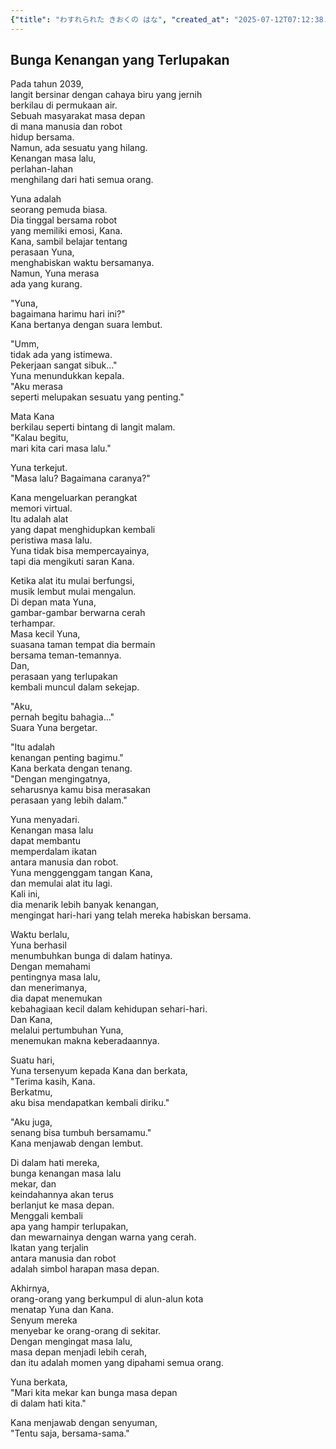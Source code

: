 ```yaml
---
{"title": "わすれられた きおくの はな", "created_at": "2025-07-12T07:12:38.830577+09:00", "pattern_id": 8, "pattern_name": "未来の忘却型", "year": 2039}
---
```


## Bunga Kenangan yang Terlupakan

Pada tahun 2039,  
langit bersinar dengan cahaya biru yang jernih  
berkilau di permukaan air.  
Sebuah masyarakat masa depan  
di mana manusia dan robot  
hidup bersama.  
Namun, ada sesuatu yang hilang.  
Kenangan masa lalu,  
perlahan-lahan  
menghilang dari hati semua orang.

Yuna adalah  
seorang pemuda biasa.  
Dia tinggal bersama robot  
yang memiliki emosi, Kana.  
Kana, sambil belajar tentang  
perasaan Yuna,  
menghabiskan waktu bersamanya.  
Namun, Yuna merasa  
ada yang kurang.

"Yuna,  
bagaimana harimu hari ini?"  
Kana bertanya dengan suara lembut.

"Umm,  
tidak ada yang istimewa.  
Pekerjaan sangat sibuk..."  
Yuna menundukkan kepala.  
"Aku merasa  
seperti melupakan sesuatu yang penting."

Mata Kana  
berkilau seperti bintang di langit malam.  
"Kalau begitu,  
mari kita cari masa lalu."

Yuna terkejut.  
"Masa lalu? Bagaimana caranya?"

Kana mengeluarkan perangkat  
memori virtual.  
Itu adalah alat  
yang dapat menghidupkan kembali  
peristiwa masa lalu.  
Yuna tidak bisa mempercayainya,  
tapi dia mengikuti saran Kana.

Ketika alat itu mulai berfungsi,  
musik lembut mulai mengalun.  
Di depan mata Yuna,  
gambar-gambar berwarna cerah  
terhampar.  
Masa kecil Yuna,  
suasana taman tempat dia bermain  
bersama teman-temannya.  
Dan,  
perasaan yang terlupakan  
kembali muncul dalam sekejap.

"Aku,  
pernah begitu bahagia..."  
Suara Yuna bergetar.

"Itu adalah  
kenangan penting bagimu."  
Kana berkata dengan tenang.  
"Dengan mengingatnya,  
seharusnya kamu bisa merasakan  
perasaan yang lebih dalam."

Yuna menyadari.  
Kenangan masa lalu  
dapat membantu  
memperdalam ikatan  
antara manusia dan robot.  
Yuna menggenggam tangan Kana,  
dan memulai alat itu lagi.  
Kali ini,  
dia menarik lebih banyak kenangan,  
mengingat hari-hari yang telah mereka habiskan bersama.

Waktu berlalu,  
Yuna berhasil  
menumbuhkan bunga di dalam hatinya.  
Dengan memahami  
pentingnya masa lalu,  
dan menerimanya,  
dia dapat menemukan  
kebahagiaan kecil dalam kehidupan sehari-hari.  
Dan Kana,  
melalui pertumbuhan Yuna,  
menemukan makna keberadaannya.

Suatu hari,  
Yuna tersenyum kepada Kana dan berkata,  
"Terima kasih, Kana.  
Berkatmu,  
aku bisa mendapatkan kembali diriku."

"Aku juga,  
senang bisa tumbuh bersamamu."  
Kana menjawab dengan lembut.

Di dalam hati mereka,  
bunga kenangan masa lalu  
mekar, dan  
keindahannya akan terus  
berlanjut ke masa depan.  
Menggali kembali  
apa yang hampir terlupakan,  
dan mewarnainya dengan warna yang cerah.  
Ikatan yang terjalin  
antara manusia dan robot  
adalah simbol harapan masa depan.

Akhirnya,  
orang-orang yang berkumpul di alun-alun kota  
menatap Yuna dan Kana.  
Senyum mereka  
menyebar ke orang-orang di sekitar.  
Dengan mengingat masa lalu,  
masa depan menjadi lebih cerah,  
dan itu adalah momen yang dipahami semua orang.

Yuna berkata,  
"Mari kita mekar kan bunga masa depan  
di dalam hati kita."

Kana menjawab dengan senyuman,  
"Tentu saja, bersama-sama."
